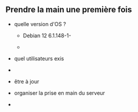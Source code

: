 
## Prendre la main une première fois
 - quelle version d'OS ? 
	 - Debian 12 6.1.148-1- 
 
	 - 

 - quel utilisateurs exis
 - 
 - être à jour
 - organiser la prise en main du serveur
 - 
